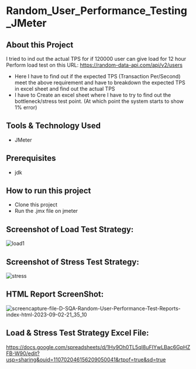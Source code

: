 # Random_User_Performance_Testing_JMeter

## About this Project
I tried to ind out the actual TPS for if 120000 user can give load for 12 hour Perform load test on this URL: https://random-data-api.com/api/v2/users

- Here I have to find out if the expected TPS (Transaction Per/Second) meet the above requirement and have to breakdown the expected TPS in excel sheet and find out the actual TPS
- I have to Create an excel sheet where I have to try to find out the bottleneck/stress test point. (At which point the system starts to show 1% error)

## Tools & Technology Used
- JMeter

## Prerequisites
- jdk

## How to run this project
- Clone this project
- Run the .jmx file on jmeter

## Screenshot of Load Test Strategy:
![load1](https://github.com/rabbypathan/Random_User_Performance_Testing_JMeter/assets/70917088/e4a9bf9e-a63d-417d-9c7a-ebc785106652)

## Screenshot of Stress Test Strategy:
![stress](https://github.com/rabbypathan/Random_User_Performance_Testing_JMeter/assets/70917088/63936583-fc87-4c68-9e89-4762f7b8be48)

## HTML Report ScreenShot:
![screencapture-file-D-SQA-Random-User-Performance-Test-Reports-index-html-2023-09-02-21_35_10](https://github.com/rabbypathan/Random_User_Performance_Testing_JMeter/assets/70917088/7cd942fb-cbe2-4504-80f5-1f996cc03739)

## Load & Stress Test Strategy Excel File:
https://docs.google.com/spreadsheets/d/1Hy9Oh0TL5qI8uFIYwLBac6GpHZFB-W90/edit?usp=sharing&ouid=110702046156209050041&rtpof=true&sd=true

